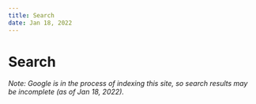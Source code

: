 ```yaml
---
title: Search
date: Jan 18, 2022
---
```

# Search

*Note: Google is in the process of indexing this site, so search results may be incomplete (as of Jan 18, 2022).*

<div>
<script async src="https://cse.google.com/cse.js?cx=46c74ecc931ce7b82"></script>
<div class="gcse-search"></div>
</div>